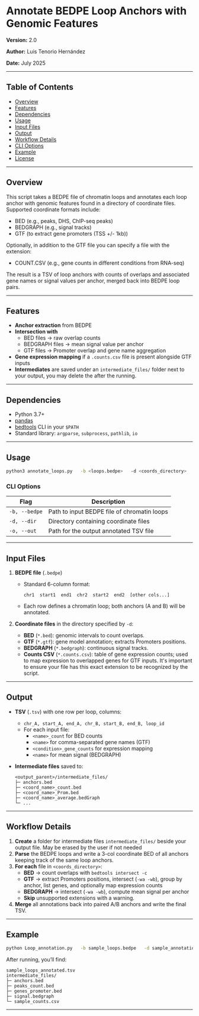 # Annotate BEDPE Loop Anchors with Genomic Features

**Version:** 2.0  

**Author:** Luis Tenorio Hernández

**Date:** July 2025

---

## Table of Contents

- [Overview](#overview)  
- [Features](#features)  
- [Dependencies](#dependencies)  
- [Usage](#usage)  
- [Input Files](#input-files)  
- [Output](#output)  
- [Workflow Details](#workflow-details)  
- [CLI Options](#cli-options)  
- [Example](#example)  
- [License](#license)

---

## Overview

This script takes a BEDPE file of chromatin loops and annotates each loop anchor with genomic features found in a directory of coordinate files. Supported coordinate formats include:
- BED (e.g., peaks, DHS, ChIP-seq peaks)  
- BEDGRAPH (e.g., signal tracks)
- GTF (to extract gene promoters (TSS +/- 1kb))  

Optionally, in addition to the GTF file you can specify a file with the extension:
- COUNT.CSV (e.g., gene counts in different conditions from RNA-seq)

The result is a TSV of loop anchors with counts of overlaps and associated gene names or signal values per anchor, merged back into BEDPE loop pairs.

---

## Features

- **Anchor extraction** from BEDPE  
- **Intersection with**  
  - BED files → raw overlap counts  
  - BEDGRAPH files → mean signal value per anchor 
  - GTF files → Promoter overlap and gene name aggregation 
- **Gene expression mapping** if a `.counts.csv` file is present alongside GTF inputs  
- **Intermediates** are saved under an `intermediate_files/` folder next to your output, you may delete the after the running.  

---

## Dependencies

- Python 3.7+  
- [pandas](https://pandas.pysample_data.org/)  
- [bedtools](https://bedtools.readthedocs.io/) CLI in your `$PATH`  
- Standard library: `argparse`, `subprocess`, `pathlib`, `io`

---


## Usage

```bash
python3 annotate_loops.py   -b <loops.bedpe>   -d <coords_directory>   -o <annotated_loops.tsv>
```

### CLI Options

| Flag        | Description                                         |
|-------------|-----------------------------------------------------|
| `-b, --bedpe` | Path to input BEDPE file of chromatin loops     |
| `-d, --dir`   | Directory containing coordinate files            |
| `-o, --out`   | Path for the output annotated TSV file           |

---

## Input Files

1. **BEDPE file** (`.bedpe`)  
   - Standard 6-column format:  
     ```
     chr1  start1  end1  chr2  start2  end2  [other cols...]
     ```  
   - Each row defines a chromatin loop; both anchors (A and B) will be annotated.

2. **Coordinate files** in the directory specified by `-d`:
   - **BED** (`*.bed`): genomic intervals to count overlaps.
   - **GTF** (`*.gtf`): gene model annotation; extracts Promoters positions.
   - **BEDGRAPH** (`*.bedgraph`): continuous signal tracks.
   - **Counts CSV** (`*.counts.csv`): table of gene expression counts; used to map expression to overlapped genes for GTF inputs. It's important to ensure your file has this exact extension to be recognized by the script.

---

## Output

- **TSV** (`.tsv`) with one row per loop, columns:
  - `chr_A, start_A, end_A, chr_B, start_B, end_B, loop_id`
  - For each input file:  
    - `<name>_count` for BED counts  
    - `<name>` for comma-separated gene names (GTF)  
    - `<condition>_gene_counts` for expression mapping  
    - `<name>` for mean signal (BEDGRAPH)

- **Intermediate files** saved to:
  ```
  <output_parent>/intermediate_files/
  ├─ anchors.bed
  ├─ <coord_name>_count.bed
  ├─ <coord_name>_Prom.bed
  ├─ <coord_name>_average.bedGraph
  └─ ...
  ```

---

## Workflow Details

1. **Create** a folder for intermediate files `intermediate_files/` beside your output file.  May be erased by the user if not needed
2. **Parse** the BEDPE loops and write a 3-col coordinate BED of all anchors keeping track of the same loop anchors.  
3. **For each** file in `<coords_directory>`:
   - **BED** → count overlaps with `bedtools intersect -c`
   - **GTF** → extract Promoters positions, intersect (`-wa -wb`), group by anchor, list genes, and optionally map expression counts
   - **BEDGRAPH** → intersect (`-wa -wb`), compute mean signal per anchor  
   - **Skip** unsupported extensions with a warning.  
4. **Merge** all annotations back into paired A/B anchors and write the final TSV.

---

## Example

```bash
python Loop_annotation.py   -b sample_loops.bedpe   -d sample_annotation_files  -o sample_loops_annotated.tsv
```

After running, you’ll find:

```text
sample_loops_annotated.tsv
intermediate_files/
├─ anchors.bed
├─ peaks_count.bed
├─ genes_promoter.bed
├─ signal.bedgraph
└─ sample_counts.csv
```

---
